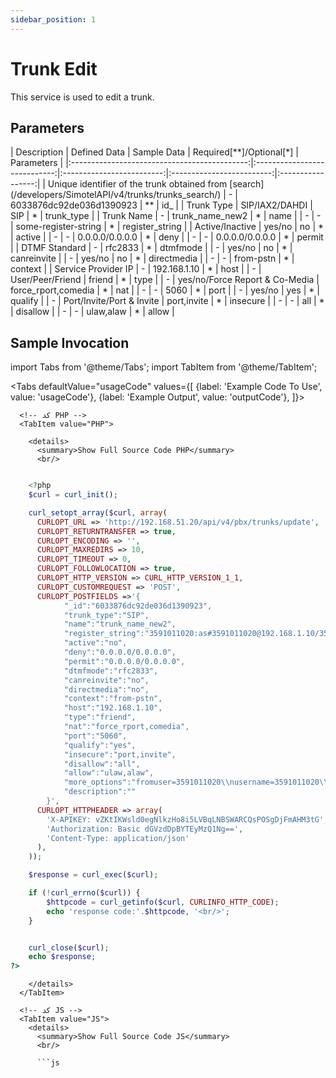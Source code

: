 ```yaml
---
sidebar_position: 1
---
```

# Trunk Edit

This service is used to edit a trunk.

## Parameters

<div class="custom-table">
|                  Description                 |         Defined Data         |        Sample Data        | Required[**]/Optional[*] |    Parameters    |
|:--------------------------------------------:|:----------------------------:|:-------------------------:|:-------------------------:|:-----------------:|
| Unique identifier of the trunk obtained from [search](/developers/SimotelAPI/v4/trunks/trunks_search/) |              -               | 6033876dc92de036d1390923  |           **              |       id_        |
|                  Trunk Type                  |         SIP/IAX2/DAHDI       |            SIP            |            *               |    trunk_type     |
|                  Trunk Name                  |              -               |      trunk_name_new2      |            *               |       name        |
|                     -                        |              -               |   some-register-string    |            *               | register_string    |
|              Active/Inactive                 |             yes/no           |            no             |            *               |      active       |
|                     -                        |              -               |      0.0.0.0/0.0.0.0      |            *               |       deny        |
|                     -                        |              -               |      0.0.0.0/0.0.0.0      |            *               |      permit       |
|              DTMF Standard                   |              -               |          rfc2833          |            *               |     dtmfmode      |
|                     -                        |             yes/no           |            no             |            *               |   canreinvite     |
|                     -                        |             yes/no           |            no             |            *               |   directmedia     |
|                     -                        |              -               |         from-pstn        |            *               |     context       |
|           Service Provider IP                |              -               |       192.168.1.10       |            *               |       host        |
|                     -                        |        User/Peer/Friend      |          friend           |            *               |       type        |
|                     -                        | yes/no/Force Report & Co-Media |    force_rport,comedia   |            *               |       nat         |
|                     -                        |              -               |           5060           |            *               |       port        |
|                     -                        |             yes/no           |            yes            |            *               |     qualify       |
|                     -                        |    Port/Invite/Port & Invite |        port,invite        |            *               |     insecure      |
|                     -                        |              -               |            all            |            *               |     disallow      |
|                     -                        |              -               |         ulaw,alaw        |            *               |      allow        |
</div>

## Sample Invocation

<!--  -->

import Tabs from '@theme/Tabs';
import TabItem from '@theme/TabItem';

<Tabs
  defaultValue="usageCode"
  values={[
    {label: 'Example Code To Use', value: 'usageCode'},
    {label: 'Example Output', value: 'outputCode'},
  ]}>

  <!-- تب نمونه کد استفاده -->
  <TabItem value="usageCode">
    <Tabs
      defaultValue="PHP"
      values={[
        {label: 'PHP', value: 'PHP'},
        {label: 'JS', value: 'JS'},
        {label: 'Curl', value: 'Curl'},
      ]}>

      <!-- کد PHP -->
      <TabItem value="PHP">
	  
        <details>
          <summary>Show Full Source Code PHP</summary>
          <br/>

```php

	<?php
	$curl = curl_init();

	curl_setopt_array($curl, array(
	  CURLOPT_URL => 'http://192.168.51.20/api/v4/pbx/trunks/update',
	  CURLOPT_RETURNTRANSFER => true,
	  CURLOPT_ENCODING => '',
	  CURLOPT_MAXREDIRS => 10,
	  CURLOPT_TIMEOUT => 0,
	  CURLOPT_FOLLOWLOCATION => true,
	  CURLOPT_HTTP_VERSION => CURL_HTTP_VERSION_1_1,
	  CURLOPT_CUSTOMREQUEST => 'POST',
	  CURLOPT_POSTFIELDS =>'{
			"_id":"6033876dc92de036d1390923",
			"trunk_type":"SIP",
			"name":"trunk_name_new2",
			"register_string":"3591011020:as#3591011020@192.168.1.10/3591011020\\t",
			"active":"no",
			"deny":"0.0.0.0/0.0.0.0",
			"permit":"0.0.0.0/0.0.0.0",
			"dtmfmode":"rfc2833",
			"canreinvite":"no",
			"directmedia":"no",
			"context":"from-pstn",
			"host":"192.168.1.10",
			"type":"friend",
			"nat":"force_rport,comedia",
			"port":"5060",
			"qualify":"yes",
			"insecure":"port,invite",
			"disallow":"all",
			"allow":"ulaw,alaw",
			"more_options":"fromuser=3591011020\\nusername=3591011020\\nsecret=as#3591011020",
			"description":""
		}',
	  CURLOPT_HTTPHEADER => array(
		'X-APIKEY: vZKtIKWsld0egNlkzHo8i5LVBqLNBSWARCQsPOSgDjFmAHM3tG',
		'Authorization: Basic dGVzdDpBYTEyMzQ1Ng==',
		'Content-Type: application/json'
	  ),
	));

	$response = curl_exec($curl);

	if (!curl_errno($curl)) {
		$httpcode = curl_getinfo($curl, CURLINFO_HTTP_CODE);
		echo 'response code:'.$httpcode, '<br/>';
	}


	curl_close($curl);
	echo $response;
?>
```

        </details>
      </TabItem>

      <!-- کد JS -->
      <TabItem value="JS">
        <details>
          <summary>Show Full Source Code JS</summary>
          <br/>

          ```js

<html>
			<head>
				<script src="https://ajax.googleapis.com/ajax/libs/jquery/3.5.1/jquery.min.js"></script>
			</head>
		<body>
			<script>
				var settings = {
				  "url": "http://192.168.51.20/api/v4/pbx/trunks/update",
				  "method": "POST",
				  "timeout": 0,
				  "headers": {
					"X-APIKEY": "vZKtIKWsld0egNlkzHo8i5LVBqLNBSWARCQsPOSgDjFmAHM3tG",
					"Authorization": "Basic dGVzdDpBYTEyMzQ1Ng==",
					"Content-Type": "application/json"
				  },
				  "data": JSON.stringify({
					  "_id": "6033876dc92de036d1390923",
					  "trunk_type": "SIP",
					  "name": "trunk_name_new2",
					  "register_string": "3591011020:as#3591011020@192.168.1.10/3591011020\t",
					  "active": "no",
					  "deny": "0.0.0.0/0.0.0.0",
					  "permit": "0.0.0.0/0.0.0.0",
					  "dtmfmode": "rfc2833",
					  "canreinvite": "no",
					  "directmedia": "no",
					  "context": "from-pstn",
					  "host": "192.168.1.10",
					  "type": "friend",
					  "nat": "force_rport,comedia",
					  "port": "5060",
					  "qualify": "yes",
					  "insecure": "port,invite",
					  "disallow": "all",
					  "allow": "ulaw,alaw",
					  "more_options": "fromuser=3591011020\nusername=3591011020\nsecret=as#3591011020",
					  "description": ""
				}),
				};




					$.ajax(settings).always(function (jqXHR) {
						console.log("response code: " + jqXHR.status + " " + jqXHR.statusText);
						console.log("response body: " + jqXHR.responseText);
					});
			</script>
		</body>
	</html>
          ```

        </details>
      </TabItem>

      <TabItem value="Curl">
        <details>
          <summary>Show Full Source Code Curl</summary>
          <br/>

          ```bash

			curl --location --request POST 'http://192.168.51.20/api/v4/pbx/trunks/update' \
			--header 'X-APIKEY: vZKtIKWsld0egNlkzHo8i5LVBqLNBSWARCQsPOSgDjFmAHM3tG' \
			--header 'Authorization: Basic dGVzdDpBYTEyMzQ1Ng==' \
			--header 'Content-Type: application/json' \
			--data-raw '{
				"_id":"6033876dc92de036d1390923",
				"trunk_type":"SIP",
				"name":"trunk_name_new",
				"register_string":"3591011020:as#3591011020@192.168.1.10/3591011020\t",
				"active":"no",
				"deny":"0.0.0.0/0.0.0.0",
				"permit":"0.0.0.0/0.0.0.0",
				"dtmfmode":"rfc2833",
				"canreinvite":"no",
				"directmedia":"no",
				"context":"from-pstn",
				"host":"192.168.1.10",
				"type":"friend",
				"nat":"force_rport,comedia",
				"port":"5060",
				"qualify":"yes",
				"insecure":"port,invite",
				"disallow":"all",
				"allow":"ulaw,alaw",
				"more_options":"fromuser=3591011020\nusername=3591011020\nsecret=as#3591011020",
				"description":""
			}'

          ```

        </details>
      </TabItem>

    </Tabs>
  </TabItem>

  <TabItem value="outputCode">

      ```shell

		{
			"success": 1,
			"message": "Requested operation is done successfully",
			"data": ""
		}

      ```
  </TabItem>

</Tabs>
